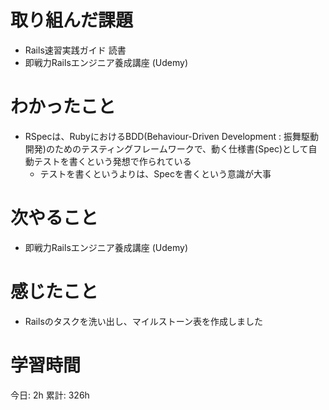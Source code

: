 # 取り組んだ課題 
+ Rails速習実践ガイド 読書
+ 即戦力Railsエンジニア養成講座 (Udemy)
# わかったこと 
+ RSpecは、RubyにおけるBDD(Behaviour-Driven Development : 振舞駆動開発)のためのテスティングフレームワークで、動く仕様書(Spec)として自動テストを書くという発想で作られている
    + テストを書くというよりは、Specを書くという意識が大事
# 次やること
+ 即戦力Railsエンジニア養成講座 (Udemy)
# 感じたこと
+ Railsのタスクを洗い出し、マイルストーン表を作成しました
# 学習時間  
今日: 2h 
累計: 326h 

